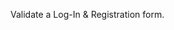 ﻿---
Title: Log-In & Registration
Image: /images/Icons/ico-lesson-4.svg
Status: Released
---

Validate a Log-In & Registration form.